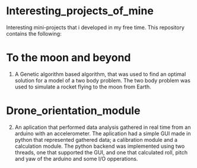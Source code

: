 # Interesting_projects_of_mine
Interesting mini-projects that i developed in my free time. This repository contains the following:

# To the moon and beyond
1. A Genetic algorithm based algorithm, that was used to find an optimal solution for a model of
  a two body problem. The two body problem was used to simulate a rocket flying to the moon from Earth.

# Drone_orientation_module
2. An aplication that performed data analysis gathered in real time from an arduino with an accelerometer. The aplication had
  a simple GUI made in python that represented gathered data; a calibration module and a calculation module. The python backend was implemented
  using two threads, one that supported the GUI, and one that calculated roll, pitch and yaw of the arduino and some I/O opperations. 
   
